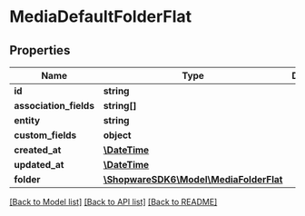 # MediaDefaultFolderFlat

## Properties
Name | Type | Description | Notes
------------ | ------------- | ------------- | -------------
**id** | **string** |  | [optional] 
**association_fields** | **string[]** |  | 
**entity** | **string** |  | 
**custom_fields** | **object** |  | [optional] 
**created_at** | [**\DateTime**](\DateTime.md) |  | 
**updated_at** | [**\DateTime**](\DateTime.md) |  | 
**folder** | [**\ShopwareSDK6\Model\MediaFolderFlat**](MediaFolderFlat.md) |  | [optional] 

[[Back to Model list]](../../README.md#documentation-for-models) [[Back to API list]](../../README.md#documentation-for-api-endpoints) [[Back to README]](../../README.md)

